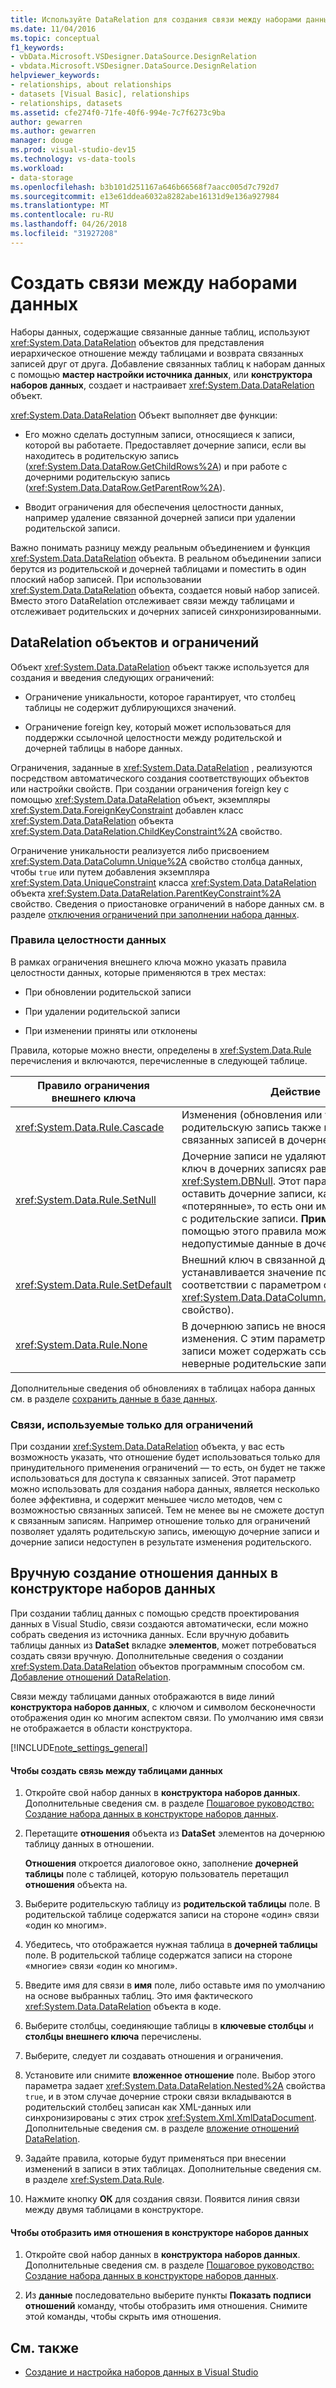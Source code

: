```yaml
---
title: Используйте DataRelation для создания связи между наборами данных
ms.date: 11/04/2016
ms.topic: conceptual
f1_keywords:
- vbData.Microsoft.VSDesigner.DataSource.DesignRelation
- vbdata.Microsoft.VSDesigner.DataSource.DesignRelation
helpviewer_keywords:
- relationships, about relationships
- datasets [Visual Basic], relationships
- relationships, datasets
ms.assetid: cfe274f0-71fe-40f6-994e-7c7f6273c9ba
author: gewarren
ms.author: gewarren
manager: douge
ms.prod: visual-studio-dev15
ms.technology: vs-data-tools
ms.workload:
- data-storage
ms.openlocfilehash: b3b101d251167a646b66568f7aacc005d7c792d7
ms.sourcegitcommit: e13e61ddea6032a8282abe16131d9e136a927984
ms.translationtype: MT
ms.contentlocale: ru-RU
ms.lasthandoff: 04/26/2018
ms.locfileid: "31927208"
---
```

# <a name="create-relationships-between-datasets"></a>Создать связи между наборами данных
Наборы данных, содержащие связанные данные таблиц, используют <xref:System.Data.DataRelation> объектов для представления иерархическое отношение между таблицами и возврата связанных записей друг от друга. Добавление связанных таблиц к наборам данных с помощью **мастер настройки источника данных**, или **конструктора наборов данных**, создает и настраивает <xref:System.Data.DataRelation> объект.

<xref:System.Data.DataRelation> Объект выполняет две функции:

-   Его можно сделать доступным записи, относящиеся к записи, которой вы работаете. Предоставляет дочерние записи, если вы находитесь в родительскую запись (<xref:System.Data.DataRow.GetChildRows%2A>) и при работе с дочерними родительскую запись (<xref:System.Data.DataRow.GetParentRow%2A>).

-   Вводит ограничения для обеспечения целостности данных, например удаление связанной дочерней записи при удалении родительской записи.

Важно понимать разницу между реальным объединением и функция <xref:System.Data.DataRelation> объекта. В реальном объединении записи берутся из родительской и дочерней таблицами и поместить в один плоский набор записей. При использовании <xref:System.Data.DataRelation> объекта, создается новый набор записей. Вместо этого DataRelation отслеживает связи между таблицами и отслеживает родительских и дочерних записей синхронизированными.

## <a name="datarelation-objects-and-constraints"></a>DataRelation объектов и ограничений
Объект <xref:System.Data.DataRelation> объект также используется для создания и введения следующих ограничений:

-   Ограничение уникальности, которое гарантирует, что столбец таблицы не содержит дублирующихся значений.

-   Ограничение foreign key, который может использоваться для поддержки ссылочной целостности между родительской и дочерней таблицы в наборе данных.

Ограничения, заданные в <xref:System.Data.DataRelation> , реализуются посредством автоматического создания соответствующих объектов или настройки свойств. При создании ограничения foreign key с помощью <xref:System.Data.DataRelation> объект, экземпляры <xref:System.Data.ForeignKeyConstraint> добавлен класс <xref:System.Data.DataRelation> объекта <xref:System.Data.DataRelation.ChildKeyConstraint%2A> свойство.

Ограничение уникальности реализуется либо присвоением <xref:System.Data.DataColumn.Unique%2A> свойство столбца данных, чтобы `true` или путем добавления экземпляра <xref:System.Data.UniqueConstraint> класса <xref:System.Data.DataRelation> объекта <xref:System.Data.DataRelation.ParentKeyConstraint%2A> свойство. Сведения о приостановке ограничений в наборе данных см. в разделе [отключения ограничений при заполнении набора данных](../data-tools/turn-off-constraints-while-filling-a-dataset.md).

### <a name="referential-integrity-rules"></a>Правила целостности данных
В рамках ограничения внешнего ключа можно указать правила целостности данных, которые применяются в трех местах:

-   При обновлении родительской записи

-   При удалении родительской записи

-   При изменении приняты или отклонены

Правила, которые можно внести, определены в <xref:System.Data.Rule> перечисления и включаются, перечисленные в следующей таблице.

|Правило ограничения внешнего ключа|Действие|
|----------------------------------|------------|
|<xref:System.Data.Rule.Cascade>|Изменения (обновления или удаления) в родительскую запись также внесены в связанных записей в дочерней таблице.|
|<xref:System.Data.Rule.SetNull>|Дочерние записи не удаляются, но внешний ключ в дочерних записях равно <xref:System.DBNull>. Этот параметр, можно оставить дочерние записи, как «потерянные», то есть они имеют не связано с родительские записи. **Примечание:** с помощью этого правила может привести к недопустимые данные в дочерней таблице.|
|<xref:System.Data.Rule.SetDefault>|Внешний ключ в связанной дочерней записи устанавливается значение по умолчанию (в соответствии с параметром столбца <xref:System.Data.DataColumn.DefaultValue%2A> свойство).|
|<xref:System.Data.Rule.None>|В дочернюю запись не вносятся никакие изменения. С этим параметром дочерние записи может содержать ссылки на неверные родительские записи.|

Дополнительные сведения об обновлениях в таблицах набора данных см. в разделе [сохранить данные в базе данных](../data-tools/save-data-back-to-the-database.md).

### <a name="constraint-only-relations"></a>Связи, используемые только для ограничений
При создании <xref:System.Data.DataRelation> объекта, у вас есть возможность указать, что отношение будет использоваться только для принудительного применения ограничений — то есть, он будет не также использоваться для доступа к связанных записей. Этот параметр можно использовать для создания набора данных, является несколько более эффективна, и содержит меньшее число методов, чем с возможностью связанных записей. Тем не менее вы не сможете доступ к связанным записям. Например отношение только для ограничений позволяет удалять родительскую запись, имеющую дочерние записи и дочерние записи недоступен в результате изменения родительского.

## <a name="manually-creating-a-data-relation-in-the-dataset-designer"></a>Вручную создание отношения данных в конструкторе наборов данных
При создании таблиц данных с помощью средств проектирования данных в Visual Studio, связи создаются автоматически, если можно собрать сведения из источника данных. Если вручную добавить таблицы данных из **DataSet** вкладке **элементов**, может потребоваться создать связи вручную. Дополнительные сведения о создании <xref:System.Data.DataRelation> объектов программным способом см. [Добавление отношений DataRelation](/dotnet/framework/data/adonet/dataset-datatable-dataview/adding-datarelations).

Связи между таблицами данных отображаются в виде линий **конструктора наборов данных**, с ключом и символом бесконечности отображения один ко многим аспектом связи. По умолчанию имя связи не отображается в области конструктора.

[!INCLUDE[note_settings_general](../data-tools/includes/note_settings_general_md.md)]

#### <a name="to-create-a-relationship-between-two-data-tables"></a>Чтобы создать связь между таблицами данных

1.  Откройте свой набор данных в **конструктора наборов данных**. Дополнительные сведения см. в разделе [Пошаговое руководство: Создание набора данных в конструкторе наборов данных](walkthrough-creating-a-dataset-with-the-dataset-designer.md).

2.  Перетащите **отношения** объекта из **DataSet** элементов на дочернюю таблицу данных в отношении.

     **Отношения** откроется диалоговое окно, заполнение **дочерней таблицы** поле с таблицей, которую пользователь перетащил **отношения** объекта на.

3.  Выберите родительскую таблицу из **родительской таблицы** поле. В родительской таблице содержатся записи на стороне «один» связи «один ко многим».

4.  Убедитесь, что отображается нужная таблица в **дочерней таблицы** поле. В родительской таблице содержатся записи на стороне «многие» связи «один ко многим».

5.  Введите имя для связи в **имя** поле, либо оставьте имя по умолчанию на основе выбранных таблиц. Это имя фактического <xref:System.Data.DataRelation> объекта в коде.

6.  Выберите столбцы, соединяющие таблицы в **ключевые столбцы** и **столбцы внешнего ключа** перечислены.

7.  Выберите, следует ли создавать отношения и ограничения.

8.  Установите или снимите **вложенное отношение** поле. Выбор этого параметра задает <xref:System.Data.DataRelation.Nested%2A> свойства `true`, и в этом случае дочерние строки связи вкладываются в родительский столбец записан как XML-данных или синхронизированы с этих строк <xref:System.Xml.XmlDataDocument>. Дополнительные сведения см. в разделе [вложение отношений DataRelation](/dotnet/framework/data/adonet/dataset-datatable-dataview/nesting-datarelations).

9. Задайте правила, которые будут применяться при внесении изменений в записи в этих таблицах. Дополнительные сведения см. в разделе <xref:System.Data.Rule>.

10. Нажмите кнопку **ОК** для создания связи. Появится линия связи между двумя таблицами в конструкторе.

#### <a name="to-display-a-relation-name-in-the-dataset-designer"></a>Чтобы отобразить имя отношения в конструкторе наборов данных

1.  Откройте свой набор данных в **конструктора наборов данных**. Дополнительные сведения см. в разделе [Пошаговое руководство: Создание набора данных в конструкторе наборов данных](walkthrough-creating-a-dataset-with-the-dataset-designer.md).

2.  Из **данные** последовательно выберите пункты **Показать подписи отношений** команду, чтобы отобразить имя отношения. Снимите этой команды, чтобы скрыть имя отношения.

## <a name="see-also"></a>См. также

- [Создание и настройка наборов данных в Visual Studio](../data-tools/create-and-configure-datasets-in-visual-studio.md)